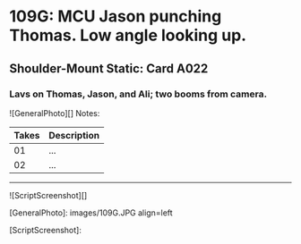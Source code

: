 # 109G: MCU Jason punching Thomas. Low angle looking up.

## Shoulder-Mount Static: Card A022

### Lavs on Thomas, Jason, and Ali; two booms from camera.

![GeneralPhoto][]
Notes: 

| Takes | Description |
|:---|:----|
| 01 | ... |
| 02 | ... |

----

![ScriptScreenshot][]


[GeneralPhoto]:  images/109G.JPG align=left

[ScriptScreenshot]: 